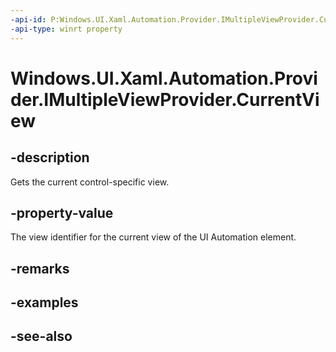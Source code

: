 ```yaml
---
-api-id: P:Windows.UI.Xaml.Automation.Provider.IMultipleViewProvider.CurrentView
-api-type: winrt property
---
```


<!-- Property syntax
public int CurrentView { get; }
-->

# Windows.UI.Xaml.Automation.Provider.IMultipleViewProvider.CurrentView

## -description
Gets the current control-specific view.



## -property-value
The view identifier for the current view of the UI Automation element.

## -remarks

## -examples

## -see-also
